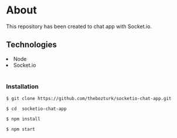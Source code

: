 <h1>About</h1>
<p>This repository has been created to chat app with Socket.io.<p>

<h2>Technologies</h2>
<li>Node</li>
<li>Socket.io</li>

<br>
<h3>Installation</h3>

 `$ git clone https://github.com/thebozturk/socketio-chat-app.git` 
 
 `$ cd  socketio-chat-app `
 
 `$ npm install `
 
 `$ npm start `

 <br>

